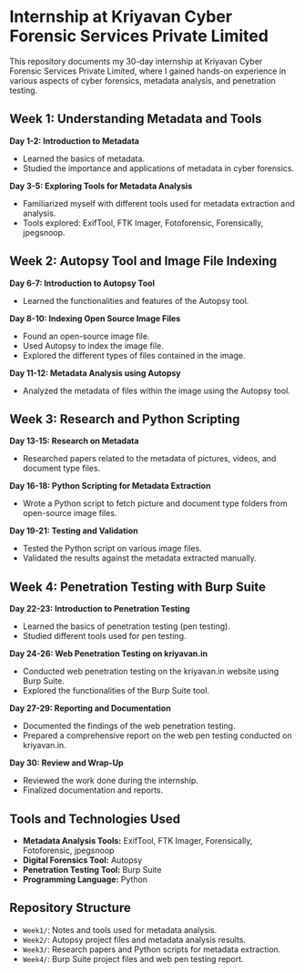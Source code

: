 # Internship at Kriyavan Cyber Forensic Services Private Limited

This repository documents my 30-day internship at Kriyavan Cyber Forensic Services Private Limited, where I gained hands-on experience in various aspects of cyber forensics, metadata analysis, and penetration testing.

## Week 1: Understanding Metadata and Tools

**Day 1-2: Introduction to Metadata**
- Learned the basics of metadata.
- Studied the importance and applications of metadata in cyber forensics.

**Day 3-5: Exploring Tools for Metadata Analysis**
- Familiarized myself with different tools used for metadata extraction and analysis.
- Tools explored: ExifTool, FTK Imager, Fotoforensic, Forensically, jpegsnoop.

## Week 2: Autopsy Tool and Image File Indexing

**Day 6-7: Introduction to Autopsy Tool**
- Learned the functionalities and features of the Autopsy tool.

**Day 8-10: Indexing Open Source Image Files**
- Found an open-source image file.
- Used Autopsy to index the image file.
- Explored the different types of files contained in the image.

**Day 11-12: Metadata Analysis using Autopsy**
- Analyzed the metadata of files within the image using the Autopsy tool.

## Week 3: Research and Python Scripting

**Day 13-15: Research on Metadata**
- Researched papers related to the metadata of pictures, videos, and document type files.

**Day 16-18: Python Scripting for Metadata Extraction**
- Wrote a Python script to fetch picture and document type folders from open-source image files.

**Day 19-21: Testing and Validation**
- Tested the Python script on various image files.
- Validated the results against the metadata extracted manually.

## Week 4: Penetration Testing with Burp Suite

**Day 22-23: Introduction to Penetration Testing**
- Learned the basics of penetration testing (pen testing).
- Studied different tools used for pen testing.

**Day 24-26: Web Penetration Testing on kriyavan.in**
- Conducted web penetration testing on the kriyavan.in website using Burp Suite.
- Explored the functionalities of the Burp Suite tool.

**Day 27-29: Reporting and Documentation**
- Documented the findings of the web penetration testing.
- Prepared a comprehensive report on the web pen testing conducted on kriyavan.in.

**Day 30: Review and Wrap-Up**
- Reviewed the work done during the internship.
- Finalized documentation and reports.

## Tools and Technologies Used
- **Metadata Analysis Tools:** ExifTool, FTK Imager, Forensically, Fotoforensic, jpegsnoop
- **Digital Forensics Tool:** Autopsy
- **Penetration Testing Tool:** Burp Suite
- **Programming Language:** Python

## Repository Structure
- `Week1/`: Notes and tools used for metadata analysis.
- `Week2/`: Autopsy project files and metadata analysis results.
- `Week3/`: Research papers and Python scripts for metadata extraction.
- `Week4/`: Burp Suite project files and web pen testing report.
